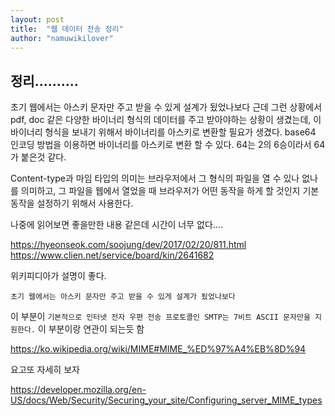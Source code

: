 ```yaml
---
layout: post
title:  "웹 데이터 전송 정리"
author: "namuwikilover"
---
```

 
## 정리..........
초기 웹에서는 아스키 문자만 주고 받을 수 있게 설계가 됬었나보다
근데 그런 상황에서 pdf, doc 같은 다양한 바이너리 형식의 데이터를 주고 받아야하는 상황이 생겼는데, 이 바이너리 형식을 보내기 위해서
바이너리를 아스키로 변환할 필요가 생겼다.
base64 인코딩 방법을 이용하면 바이너리를 아스키로 변환 할 수 있다. 64는 2의 6승이라서 64가 붙은것 같다.

Content-type과 마임 타입의 의미는 브라우저에서 그 형식의 파일을 열 수 있나 없나를 의미하고, 그 파일을 웹에서 열었을 때 브라우저가 어떤 동작을 하게 할 것인지 기본 동작을 설정하기 위해서 사용한다.

나중에 읽어보면 좋을만한 내용 같은데 시간이 너무 없다....

https://hyeonseok.com/soojung/dev/2017/02/20/811.html
https://www.clien.net/service/board/kin/2641682

위키피디아가 설명이 좋다. 
```
초기 웹에서는 아스키 문자만 주고 받을 수 있게 설계가 됬었나보다
```
이 부분이 `기본적으로 인터넷 전자 우편 전송 프로토콜인 SMTP는 7비트 ASCII 문자만을 지원한다.` 이 부분이랑 연관이 되는듯 함

https://ko.wikipedia.org/wiki/MIME#MIME_%ED%97%A4%EB%8D%94

요고또 자세히 보자

https://developer.mozilla.org/en-US/docs/Web/Security/Securing_your_site/Configuring_server_MIME_types
